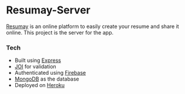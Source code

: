 # Resumay-Server

[Resumay](https://uhkhil-resumay.web.app/) is an online platform to easily create your resume and share it online. This project is the server for the app.

### Tech
- Built using [Express](https://expressjs.com/)
- [JOI](https://www.npmjs.com/package/@hapi/joi) for validation
- Authenticated using [Firebase](https://firebase.google.com/)
- [MongoDB](https://www.mongodb.com/) as the database
- Deployed on [Heroku](https://dashboard.heroku.com/)